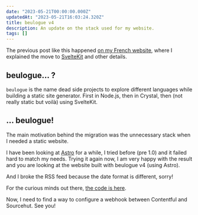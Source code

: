 ```yaml
---
date: "2023-05-21T00:00:00.000Z"
updatedAt: "2023-05-21T16:03:24.320Z"
title: beulogue v4
description: An update on the stack used for my website.
tags: []
---
```


The previous post like this happened [on my French website](https://sieg.fr/ied/le-stack), where I explained the move to [SvelteKit](https://kit.svelte.dev/) and other details.

## beulogue... ?

`beulogue` is the name dead side projects to explore different languages while building a static site generator. First in Node.js, then in Crystal, then (not really static but voilà) using SvelteKit.

## ... beulogue!

The main motivation behind the migration was the unnecessary stack when I needed a static website.

I have been looking at [Astro](https://astro.build/) for a while, I tried before (pre 1.0) and it failed hard to match my needs. Trying it again now, I am very happy with the result and you are looking at the website built with beulogue v4 (using Astro).

And I broke the RSS feed because the date format is different, sorry!

For the curious minds out there, [the code is here](https://git.sr.ht/~siegfriedehret/sites/tree/main/item/apps/ehretdotme).

Now, I need to find a way to configure a webhook between Contentful and Sourcehut. See you!
